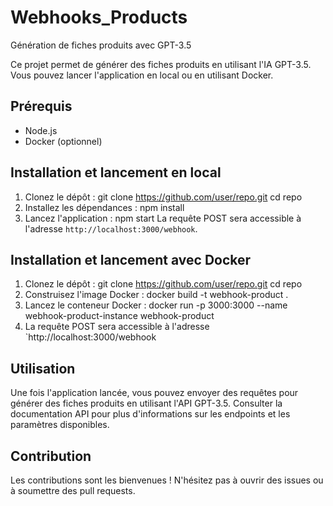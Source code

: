 # Webhooks_Products
Génération de fiches produits avec GPT-3.5

Ce projet permet de générer des fiches produits en utilisant l'IA GPT-3.5. Vous pouvez lancer l'application en local ou en utilisant Docker.

## Prérequis

- Node.js
- Docker (optionnel)

## Installation et lancement en local

1. Clonez le dépôt :
git clone https://github.com/user/repo.git
cd repo
2. Installez les dépendances :
npm install
3. Lancez l'application :
npm start
La requête POST sera accessible à l'adresse `http://localhost:3000/webhook`.

## Installation et lancement avec Docker

1. Clonez le dépôt :
git clone https://github.com/user/repo.git
cd repo
2. Construisez l'image Docker :
docker build -t webhook-product .
3. Lancez le conteneur Docker :
docker run -p 3000:3000 --name webhook-product-instance webhook-product
4. La requête POST sera accessible à l'adresse `http://localhost:3000/webhook

## Utilisation

Une fois l'application lancée, vous pouvez envoyer des requêtes pour générer des fiches produits en utilisant l'API GPT-3.5. Consulter la documentation API pour plus d'informations sur les endpoints et les paramètres disponibles.

## Contribution

Les contributions sont les bienvenues ! N'hésitez pas à ouvrir des issues ou à soumettre des pull requests.

